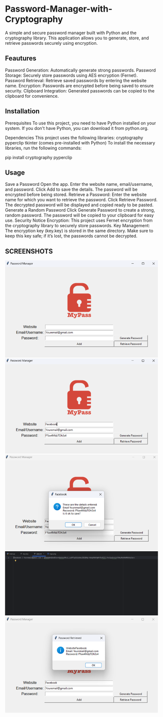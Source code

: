 # Password-Manager-with-Cryptography
A simple and secure password manager built with Python and the cryptography library. This application allows you to generate, store, and retrieve passwords securely using encryption.

## Feautures
Password Generation: Automatically generate strong passwords.
Password Storage: Securely store passwords using AES encryption (Fernet).
Password Retrieval: Retrieve saved passwords by entering the website name.
Encryption: Passwords are encrypted before being saved to ensure security.
Clipboard Integration: Generated passwords can be copied to the clipboard for convenience.

## Installation
Prerequisites
To use this project, you need to have Python installed on your system. If you don't have Python, you can download it from python.org.

Dependencies
This project uses the following libraries:
cryptography
pyperclip
tkinter (comes pre-installed with Python)
To install the necessary libraries, run the following commands:

pip install cryptography pyperclip

## Usage
Save a Password
Open the app.
Enter the website name, email/username, and password.
Click Add to save the details. The password will be encrypted before being stored.
Retrieve a Password:
Enter the website name for which you want to retrieve the password.
Click Retrieve Password. The decrypted password will be displayed and copied ready to be pasted.
Generate a Random Password
Click Generate Password to create a strong, random password.
The password will be copied to your clipboard for easy use.
Security Notice
Encryption: This project uses Fernet encryption from the cryptography library to securely store passwords.
Key Management: The encryption key (key.key) is stored in the same directory. Make sure to keep this key safe; if it’s lost, the passwords cannot be decrypted.

## SCREENSHOTS
![Starting_screen](https://raw.githubusercontent.com/Kasperk-sudo/Password-Manager-with-Cryptography/refs/heads/main/Screenshots/Screenshot%202024-11-22%20200330.png)
![Info_screen](https://raw.githubusercontent.com/Kasperk-sudo/Password-Manager-with-Cryptography/refs/heads/main/Screenshots/Screenshot%202024-11-22%20200401.png)
![saved_info_screen](https://raw.githubusercontent.com/Kasperk-sudo/Password-Manager-with-Cryptography/refs/heads/main/Screenshots/Screenshot%202024-11-22%20200418.png)
![data.txt_screen](https://raw.githubusercontent.com/Kasperk-sudo/Password-Manager-with-Cryptography/refs/heads/main/Screenshots/Screenshot%202024-11-22%20200436.png)
![Retrieved_password_screen](https://raw.githubusercontent.com/Kasperk-sudo/Password-Manager-with-Cryptography/refs/heads/main/Screenshots/Screenshot%202024-11-22%20200459.png)
